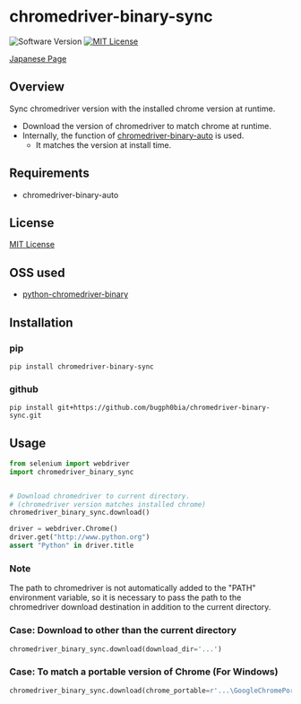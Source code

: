 chromedriver-binary-sync
===

![Software Version](http://img.shields.io/badge/Version-v0.1.0-green.svg?style=flat)
[![MIT License](http://img.shields.io/badge/license-MIT-blue.svg?style=flat)](LICENSE)

[Japanese Page](./README.ja.md)

## Overview
Sync chromedriver version with the installed chrome version at runtime.  

- Download the version of chromedriver to match chrome at runtime.  
- Internally, the function of [chromedriver-binary-auto](https://pypi.org/project/chromedriver-binary-auto/) is used.
    - It matches the version at install time.

## Requirements
- chromedriver-binary-auto

## License
[MIT License](./LICENSE)

## OSS used
- [python-chromedriver-binary](https://github.com/danielkaiser/python-chromedriver-binary)

## Installation
### pip
```
pip install chromedriver-binary-sync
```

### github
```
pip install git+https://github.com/bugph0bia/chromedriver-binary-sync.git
```

## Usage
```py
from selenium import webdriver
import chromedriver_binary_sync


# Download chromedriver to current directory.
# (chromedriver version matches installed chrome)
chromedriver_binary_sync.download()

driver = webdriver.Chrome()
driver.get("http://www.python.org")
assert "Python" in driver.title
```

### Note
The path to chromedriver is not automatically added to the "PATH" environment variable, so it is necessary to pass the path to the chromedriver download destination in addition to the current directory.  

### Case: Download to other than the current directory
```py
chromedriver_binary_sync.download(download_dir='...')
```

### Case: To match a portable version of Chrome (For Windows)
```py
chromedriver_binary_sync.download(chrome_portable=r'...\GoogleChromePortable\App\Chrome-bin\chrome.exe')
```

